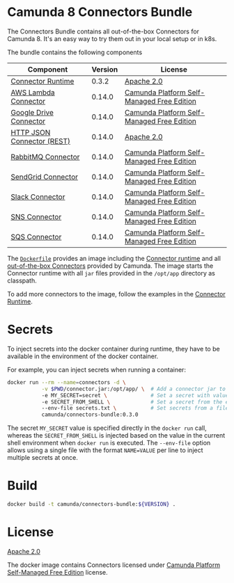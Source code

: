 # Camunda 8 Connectors Bundle

The Connectors Bundle contains all out-of-the-box Connectors for Camunda 8. It's an easy way to try them out in your local setup or in k8s.

The bundle contains the following components

| Component                    | Version | License                                      |
|------------------------------|---------|----------------------------------------------|
| [Connector Runtime]          | 0.3.2   | [Apache 2.0]                                 |
| [AWS Lambda Connector]       | 0.14.0  | [Camunda Platform Self-Managed Free Edition] |
| [Google Drive Connector]     | 0.14.0  | [Camunda Platform Self-Managed Free Edition] |
| [HTTP JSON Connector (REST)] | 0.14.0  | [Apache 2.0]                                 |
| [RabbitMQ Connector]         | 0.14.0  | [Camunda Platform Self-Managed Free Edition] |
| [SendGrid Connector]         | 0.14.0  | [Camunda Platform Self-Managed Free Edition] |
| [Slack Connector]            | 0.14.0  | [Camunda Platform Self-Managed Free Edition] |
| [SNS Connector]              | 0.14.0  | [Camunda Platform Self-Managed Free Edition] |
| [SQS Connector]              | 0.14.0  | [Camunda Platform Self-Managed Free Edition] |

The [`Dockerfile`](./mvn/default-bundle/Dockerfile) provides an image including the [Connector runtime]
and all [out-of-the-box Connectors](https://docs.camunda.io/docs/components/connectors/out-of-the-box-connectors/available-connectors-overview/)
provided by Camunda. The image starts the Connector runtime with all `jar`
files provided in the `/opt/app` directory as classpath.

To add more connectors to the image, follow the examples in the [Connector Runtime].

# Secrets

To inject secrets into the docker container during runtime, they have to be
available in the environment of the docker container.

For example, you can inject secrets when running a container:

```bash
docker run --rm --name=connectors -d \
           -v $PWD/connector.jar:/opt/app/ \  # Add a connector jar to the classpath
           -e MY_SECRET=secret \              # Set a secret with value
           -e SECRET_FROM_SHELL \             # Set a secret from the environment
           --env-file secrets.txt \           # Set secrets from a file
           camunda/connectors-bundle:0.3.0
```

The secret `MY_SECRET` value is specified directly in the `docker run` call,
whereas the `SECRET_FROM_SHELL` is injected based on the value in the
current shell environment when `docker run` is executed. The `--env-file`
option allows using a single file with the format `NAME=VALUE` per line
to inject multiple secrets at once.

# Build

```bash
docker build -t camunda/connectors-bundle:${VERSION} .
```

# License

[Apache 2.0]

The docker image contains Connectors licensed under [Camunda Platform Self-Managed Free Edition] license.

[apache 2.0]: https://www.apache.org/licenses/LICENSE-2.0
[aws lambda connector]: https://github.com/camunda/connectors-bundle/tree/main/connectors/aws-lambda
[camunda platform self-managed free edition]: https://camunda.com/legal/terms/cloud-terms-and-conditions/camunda-cloud-self-managed-free-edition-terms/
[google drive connector]: https://github.com/camunda/connectors-bundle/tree/main/connectors/google-drive
[http json connector (rest)]: https://github.com/camunda/connectors-bundle/tree/main/connectors/http-json
[rabbitmq connector]: https://github.com/camunda/connectors-bundle/tree/main/connectors/rabbit-mq
[connector runtime]: https://github.com/camunda/connector-runtime-docker
[sendgrid connector]: https://github.com/camunda/connectors-bundle/tree/main/connectors/sendgrid
[slack connector]: https://github.com/camunda/connectors-bundle/tree/main/connectors/slack
[sns connector]: https://github.com/camunda/connectors-bundle/tree/main/connectors/sns
[sqs connector]: https://github.com/camunda/connectors-bundle/tree/main/connectors/sqs
